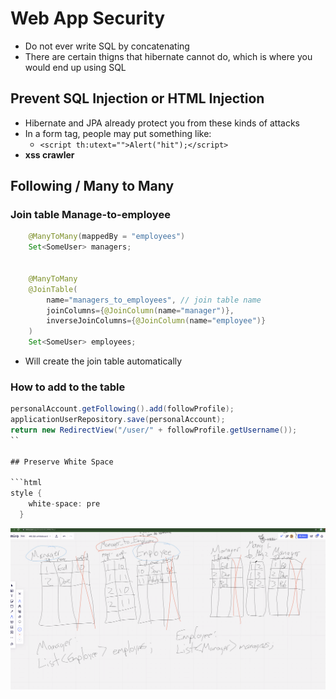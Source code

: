# Web App Security

- Do not ever write SQL by concatenating
- There are certain thigns that hibernate cannot do, which is where you would end up using SQL

## Prevent SQL Injection or HTML Injection

- Hibernate and JPA already protect you from these kinds of attacks
- In a form tag, people may put something like:
  - `<script th:utext="">Alert("hit");</script>`
- **xss crawler**

## Following / Many to Many

### Join table Manage-to-employee

```java
    @ManyToMany(mappedBy = "employees")
    Set<SomeUser> managers;
    
    
    @ManyToMany
    @JoinTable(
        name="managers_to_employees", // join table name
        joinColumns={@JoinColumn(name="manager")},
        inverseJoinColumns={@JoinColumn(name="employee")}
    )
    Set<SomeUser> employees;
```

- Will create the join table automatically

### How to add to the table

```java
personalAccount.getFollowing().add(followProfile);
applicationUserRepository.save(personalAccount);
return new RedirectView("/user/" + followProfile.getUsername());
``

## Preserve White Space

```html
style {
    white-space: pre
  }
```

![Many To Many Diagram](./manyToMany.png)
